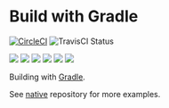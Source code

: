 # Build with Gradle

[![CircleCI](https://circleci.com/gh/Praqma/native-example-gradle.png?style=shield&circle-token=df3dc5f6efbc2a267f7805f05a5e91d2878be9fd)](https://circleci.com/gh/Praqma/native-example-gradle)
![TravisCI Status](https://travis-ci.org/Praqma/native-example-gradle.svg?branch=master)

![](https://img.shields.io/github/stars/praqma/native-example-gradle.svg)
![](https://img.shields.io/github/forks/praqma/native-example-gradle.svg)
![](https://img.shields.io/github/watchers/praqma/native-example-gradle.svg)
![](https://img.shields.io/github/tag/praqma/native-example-gradle.svg)
![](https://img.shields.io/github/release/praqma/native-example-gradle.svg)
![](https://img.shields.io/github/issues/praqma/native-example-gradle.svg)

Building with [Gradle](https://gradle.org/).

See [native](https://github.com/Praqma/native) repository for more examples.

<!-- GitHub

[![GitHub Stars](https://img.shields.io/github/stars/praqma/native-example-gradle.svg?style=social&label=Star)](https://img.shields.io/github/stars/praqma/native-example-gradle.svg?style=social&label=Star)
[![GitHub Forks](https://img.shields.io/github/forks/praqma/native-example-gradle.svg?style=social&label=Fork)](https://img.shields.io/github/forks/praqma/native-example-gradle.svg?style=social&label=Fork)
[![GitHub Watchers](https://img.shields.io/github/watchers/praqma/native-example-gradle.svg?style=social&label=Watch)](https://img.shields.io/github/watchers/praqma/native-example-gradle.svg?style=social&label=Watch)
[![GitHub Tags](https://img.shields.io/github/tag/praqma/native-example-gradle.svg)](https://img.shields.io/github/tag/praqma/native-example-gradle.svg)
[![GitHub Releases](https://img.shields.io/github/release/praqma/native-example-gradle.svg)](https://img.shields.io/github/release/praqma/native-example-gradle.svg)
[![GitHub Issues](https://img.shields.io/github/issues/praqma/native-example-gradle.svg)](https://img.shields.io/github/issues/praqma/native-example-gradle.svg) -->